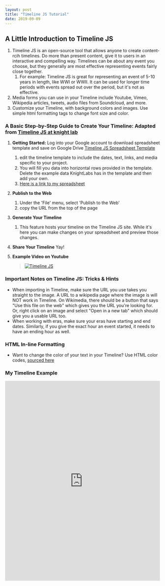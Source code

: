 ```yaml
---
layout: post
title: "Timeline JS Tutorial"
date: 2019-09-09
---
```


## A Little Introduction to Timeline JS ##

1. Timeline JS is an open-source tool that allows anyone to create content-rcih timelines. Do more than present content, give it to users in an interactive and compelling way. Timelines can be about any event you choose, but they generally are most effective representing events fairly close together.
    1. For example: Timeline JS is great for representing an event of 5-10 years in length, like WWI or WWII. It can be used for longer time periods with events spread out over the period, but it's not as effective. 
2. Media forms you can use in your Timeline include Youtube, Vimeo, Wikipedia articles, tweets, audio files from Soundcloud, and more.
3. Customize your Timeline, with background colors and images. Use simple html formatting tags to change font size and color.

### A Basic Step-by-Step Guide to Create Your Timeline: Adapted from [Timeline JS at knight lab](https://timeline.knightlab.com/#make) ###

1. **Getting Started:** Log into your Google account to download spreadsheet template and save on Google Drive [Timeline JS Spreadsheet Template](https://docs.google.com/spreadsheets/d/1L-BYrNCEAcSwn8Rr91uiYwee7VD-pK4x38auquRepm0/edit#gid=0)
    1. edit the timeline template to include the dates, text, links, and media specific to your project.
    2. You will fill you data into horizontal rows provided in the template. Delete the example data KnightLabs has in the template and then add your own.
    3. [Here is a link to my spreadsheet](https://docs.google.com/spreadsheets/d/1G_DhfiS3g_mIs-lPvuATjqSIDCgRX5gSK9W4pY1SeA0/edit#gid=0)
    
2. **Publish to the Web**
   1. Under the 'File' menu, select 'Publish to the Web'
   2. copy the URL from the top of the page

3. **Generate Your Timeline**
   1. This feature hosts your timeline on the Timeline JS site. While it's here you can make changes on your spreadsheet and preview those changes.
   
4. **Share Your Timeline** Yay!

5. **Example Video on Youtube**

    >[![Timeline JS](http://img.youtube.com/vi/y9kViqYzG3E/0.jpg)](http://www.youtube.com/watch?v=y9kViqYzG3E "Timeline JS")

### Important Notes on Timeline JS: Tricks & Hints ###

  * When importing in Timeline, make sure the URL you use takes you straight to the image. A URL to a wikipedia page where the image is will NOT work in Timeline. On Wikimedia, there should be a button that says "Use this file on the web" which gives you the URL you're looking for. Or, right click on an image and select "Open in a new tab" which should give you a usable URL too.
  * When working with eras, make sure your eras have starting and end dates. Similarly, if you give the exact hour an event started, it needs to have an ending hour as well. 

### HTML In-line Formatting ###

  * Want to change the color of your text in your Timeline? Use HTML color codes, [sourced here](https://html-color-codes.info/)

### My Timeline Example ###

<iframe src='https://cdn.knightlab.com/libs/timeline3/latest/embed/index.html?source=1G_DhfiS3g_mIs-lPvuATjqSIDCgRX5gSK9W4pY1SeA0&font=Default&lang=en&initial_zoom=2&height=650' width='100%' height='650' webkitallowfullscreen mozallowfullscreen allowfullscreen frameborder='0'></iframe>
